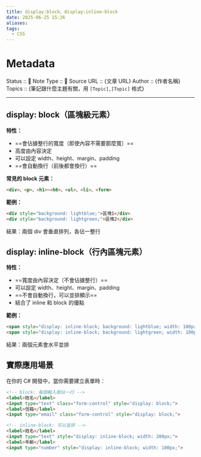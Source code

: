 ```yaml
---
title: display:block、display:inline-block
date: 2025-06-25 15:26
aliases: 
tags:
  - CSS
---
```

# Metadata
Status :: 🌱
Note Type :: 📰
Source URL :: {文章 URL}
Author :: {作者名稱}
Topics :: {筆記跟什麼主題有關，用 `[Topic],[Topic]` 格式}

---

## display: block（區塊級元素）

**特性：**

- ==會佔據整行的寬度（即使內容不需要那麼寬）==
- 高度由內容決定
- 可以設定 width、height、margin、padding
- ==會自動換行（前後都會換行）==

**常見的 block 元素：**

```html
<div>、<p>、<h1>~<h6>、<ul>、<li>、<form>
```

**範例：**

```html
<div style="background: lightblue;">區塊1</div>
<div style="background: lightgreen;">區塊2</div>
```

結果：兩個 div 會垂直排列，各佔一整行

## display: inline-block（行內區塊元素）

**特性：**

- ==寬度由內容決定（不會佔據整行）==
- 可以設定 width、height、margin、padding
- ==不會自動換行，可以並排顯示==
- 結合了 inline 和 block 的優點

**範例：**

```html
<span style="display: inline-block; background: lightblue; width: 100px; height: 50px;">元素1</span>
<span style="display: inline-block; background: lightgreen; width: 100px; height: 50px;">元素2</span>
```

結果：兩個元素會水平並排

## 實際應用場景

在你的 C# 開發中，當你需要建立表單時：

```html
<!-- block: 每個輸入框佔一行 -->
<label>姓名</label>
<input type="text" class="form-control" style="display: block;">
<label>信箱</label>
<input type="email" class="form-control" style="display: block;">

<!-- inline-block: 可以並排 -->
<label>姓名</label>
<input type="text" style="display: inline-block; width: 200px;">
<label>年齡</label>
<input type="number" style="display: inline-block; width: 100px;">
```
